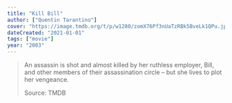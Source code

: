 ```yaml
---
title: "Kill Bill"
author: ["Quentin Tarantino"]
cover: "https://image.tmdb.org/t/p/w1280/zomX76Pf3nUaTzRBk5BveLk1QPu.jpg"
dateCreated: "2021-01-01"
tags: ["movie"]
year: "2003"
---
```


> An assassin is shot and almost killed by her ruthless employer, Bill, and other members of their assassination circle – but she lives to plot her vengeance.
>
> Source: TMDB
